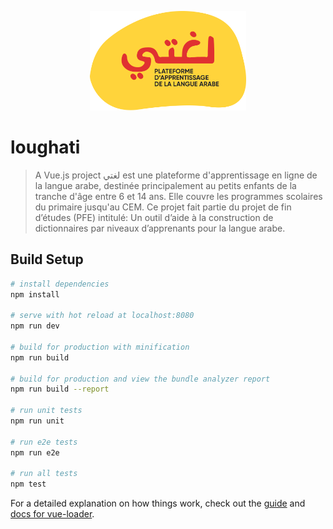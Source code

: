 <p align="center">
    <a href="loughati arabic learning plateforme" target="_blank">
        <img src="logo-big.png" width="250" alt="Loughati" />
    </a>
</p>

# loughati

> A Vue.js project
لغتي est une plateforme d'apprentissage en ligne de la langue arabe, destinée principalement au petits enfants de la tranche d'âge entre 6 et 14 ans. Elle couvre les programmes scolaires du primaire jusqu'au CEM.
Ce projet fait partie du projet de fin d’études (PFE) intitulé: Un outil d’aide à la construction de dictionnaires par niveaux d’apprenants pour la langue arabe.

## Build Setup

``` bash
# install dependencies
npm install

# serve with hot reload at localhost:8080
npm run dev

# build for production with minification
npm run build

# build for production and view the bundle analyzer report
npm run build --report

# run unit tests
npm run unit

# run e2e tests
npm run e2e

# run all tests
npm test
```

For a detailed explanation on how things work, check out the [guide](http://vuejs-templates.github.io/webpack/) and [docs for vue-loader](http://vuejs.github.io/vue-loader).


